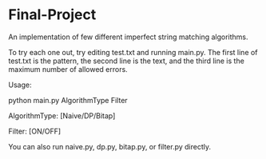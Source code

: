 # Final-Project
 
An implementation of few different imperfect string matching algorithms. 

To try each one out, try editing test.txt and running main.py. The first line of test.txt is the pattern, the second line is the text, and the third line is the maximum number of allowed errors.

Usage: 

python main.py AlgorithmType Filter
 
AlgorithmType: [Naive/DP/Bitap]
 
Filter: [ON/OFF]

You can also run naive.py, dp.py, bitap.py, or filter.py directly. 
